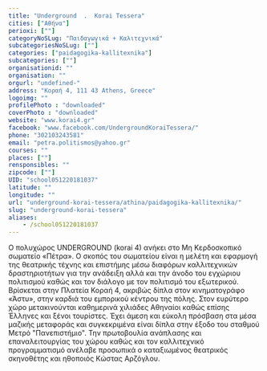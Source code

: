 ```yaml
---
title: "Underground  .  Korai Tessera"
cities: ["Αθήνα"]
perioxi: [""]
categoryNoSLug: "Παιδαγωγικά + Καλιτεχνικά"
subcategoriesNoSLug: [""]
categories: ["paidagogika-kallitexnika"]
subcategories: [""]
organisationid: ""
organisation: ""
orgurl: "undefined-"
address: "Κοραή 4, 111 43 Athens, Greece"
logoimg: ""
profilePhoto : "downloaded"
coverPhoto : "downloaded"
website: "www.korai4.gr"
facebook: "www.facebook.com/UndergroundKoraiTessera/"
phone: "302103243581"
email: "petra.politismos@yahoo.gr"
courses: ""
places: [""]
rensponsibles: ""
zipcode: [""]
UID: "school051220181037"
latitude: ""
longitude: ""
url: "underground-korai-tessera/athina/paidagogika-kallitexnika/"
slug: "underground-korai-tessera"
aliases:
    - /school051220181037
---
```





Ο πολυχώρος UNDERGROUND (korai 4) ανήκει στο Μη Κερδοσκοπικό σωματείο «Πέτρα». Ο σκοπός του σωματείου είναι η μελέτη και εφαρμογή της θεατρικής τέχνης και επιστήμης μέσω διαφόρων καλλιτεχνικών δραστηριοτήτων για την ανάδειξη αλλά και την άνοδο του εγχώριου πολιτισμού καθώς και τον διάλογο με τον πολιτισμό του εξωτερικού. Βρίσκεται στην Πλατεία Κοραή 4, ακριβώς δίπλα στον κινηματογράφο «Άστυ», στην καρδιά του εμπορικού κέντρου της πόλης. Στον ευρύτερο χώρο μετακινούνται καθημερινά χιλιάδες Αθηναίοι καθώς επίσης Έλληνες και ξένοι τουρίστες. Έχει άμεση και εύκολη πρόσβαση στα μέσα μαζικής μεταφοράς και συγκεκριμένα είναι δίπλα στην έξοδο του σταθμού Μετρό &quot;Πανεπιστήμιο&quot;. Την πρωτοβουλία ανάπλασης και επαναλειτουργίας του χώρου καθώς και τον καλλιτεχνικό προγραμματισμό ανέλαβε προσωπικά ο καταξιωμένος θεατρικός σκηνοθέτης και ηθοποιός Κώστας Αρζόγλου.